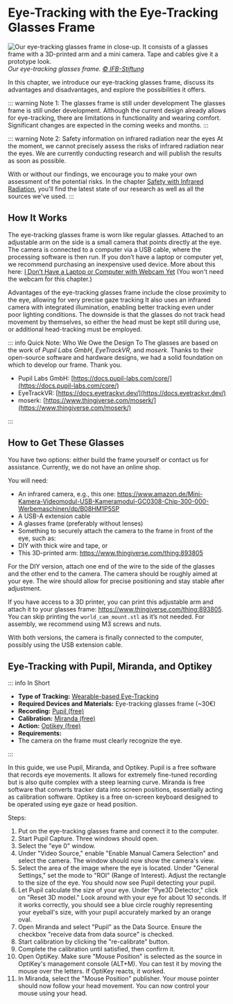 # Eye-Tracking with the Eye-Tracking Glasses Frame

![](/our-eye-tracking-glasses.jpg "Our eye-tracking glasses frame in close-up. It consists of a glasses frame with a 3D-printed arm and a mini camera. Tape and cables give it a prototype look.")
_Our eye-tracking glasses frame. [© IFB-Stiftung](https://ifb-stiftung.de/)_

In this chapter, we introduce our eye-tracking glasses frame, discuss its advantages and disadvantages, and explore the possibilities it offers.

::: warning Note 1: The glasses frame is still under development
The glasses frame is still under development.
Although the current design already allows for eye-tracking, there are limitations in functionality and wearing comfort.
Significant changes are expected in the coming weeks and months.
:::

::: warning Note 2: Safety information on infrared radiation near the eyes
At the moment, we cannot precisely assess the risks of infrared radiation near the eyes.
We are currently conducting research and will publish the results as soon as possible.

With or without our findings, we encourage you to make your own assessment of the potential risks.
In the chapter [Safety with Infrared Radiation](/07-wiki/infrared-safety), you'll find the latest state of our research as well as all the sources we've used.
:::

## How It Works

The eye-tracking glasses frame is worn like regular glasses.
Attached to an adjustable arm on the side is a small camera that points directly at the eye.
The camera is connected to a computer via a USB cable, where the processing software is then run.
If you don’t have a laptop or computer yet, we recommend purchasing an inexpensive used device. More about this here: [I Don’t Have a Laptop or Computer with Webcam Yet](/03-the-eye-tracking-guide/04-webcam#buying-a-laptop) (You won't need the webcam for this chapter.)

Advantages of the eye-tracking glasses frame include the close proximity to the eye, allowing for very precise gaze tracking
It also uses an infrared camera with integrated illumination, enabling better tracking even under poor lighting conditions.
The downside is that the glasses do not track head movement by themselves, so either the head must be kept still during use, or additional head-tracking must be employed.

::: info Quick Note: Who We Owe the Design To
The glasses are based on the work of _Pupil Labs GmbH_, _EyeTrackVR_, and _moserk_.
Thanks to their open-source software and hardware designs, we had a solid foundation on which to develop our frame. Thank you.

- Pupil Labs GmbH: [https://docs.pupil-labs.com/core/](https://docs.pupil-labs.com/core/)
- EyeTrackVR: [https://docs.eyetrackvr.dev/](https://docs.eyetrackvr.dev/)
- moserk: [https://www.thingiverse.com/moserk/](https://www.thingiverse.com/moserk/)

:::

## How to Get These Glasses

You have two options: either build the frame yourself or contact us for assistance.
Currently, we do not have an online shop.

You will need:

- An infrared camera, e.g., this one: https://www.amazon.de/Mini-Kamera-Videomodul-USB-Kameramodul-GC0308-Chip-300-000-Werbemaschinen/dp/B08HM1P5SP
- A USB-A extension cable
- A glasses frame (preferably without lenses)
- Something to securely attach the camera to the frame in front of the eye, such as:
- DIY with thick wire and tape, or
- This 3D-printed arm: https://www.thingiverse.com/thing:893805

For the DIY version, attach one end of the wire to the side of the glasses and the other end to the camera.
The camera should be roughly aimed at your eye.
The wire should allow for precise positioning and stay stable after adjustment.

If you have access to a 3D printer, you can print this adjustable arm and attach it to your glasses frame: https://www.thingiverse.com/thing:893805.
You can skip printing the `world_cam_mount.stl` as it’s not needed.
For assembly, we recommend using M3 screws and nuts.

With both versions, the camera is finally connected to the computer, possibly using the USB extension cable.

## Eye-Tracking with Pupil, Miranda, and Optikey

::: info In Short

- **Type of Tracking:** [Wearable-based Eye-Tracking](/02-basic-knowledge/02-eye-tracking-what-is-this#wearable-based-eye-tracking)
- **Required Devices and Materials:** Eye-tracking glasses frame (~30€)
- **Recording:** [Pupil (free)](/04-software-and-hardware-in-detail/pupil)
- **Calibration:** [Miranda (free)](/04-software-and-hardware-in-detail/miranda)
- **Action:** [Optikey (free)](/04-software-and-hardware-in-detail/optikey)
- **Requirements:**
- The camera on the frame must clearly recognize the eye.

:::

In this guide, we use Pupil, Miranda, and Optikey.
Pupil is a free software that records eye movements.
It allows for extremely fine-tuned recording but is also quite complex with a steep learning curve.
Miranda is free software that converts tracker data into screen positions, essentially acting as calibration software.
Optikey is a free on-screen keyboard designed to be operated using eye gaze or head position.

Steps:

1. Put on the eye-tracking glasses frame and connect it to the computer.
2. Start Pupil Capture. Three windows should open.
3. Select the "eye 0" window.
4. Under "Video Source," enable "Enable Manual Camera Selection" and select the camera. The window should now show the camera's view.
5. Select the area of the image where the eye is located.
 Under "General Settings," set the mode to "ROI" (Range of Interest).
 Adjust the rectangle to the size of the eye. You should now see Pupil detecting your pupil.
6. Let Pupil calculate the size of your eye.
 Under "Pye3D Detector," click on "Reset 3D model."
 Look around with your eye for about 10 seconds.
 If it works correctly, you should see a blue circle roughly representing your eyeball's size, with your pupil accurately marked by an orange oval.
7. Open Miranda and select "Pupil" as the Data Source. Ensure the checkbox "receive data from data source" is checked.
8. Start calibration by clicking the "re-calibrate" button.
9. Complete the calibration until satisfied, then confirm it.
10. Open OptiKey. Make sure "Mouse Position" is selected as the source in OptiKey's management console (ALT+M).
You can test it by moving the mouse over the letters. If OptiKey reacts, it worked.
11. In Miranda, select the "Mouse Position" publisher. Your mouse pointer should now follow your head movement.
You can now control your mouse using your head.

